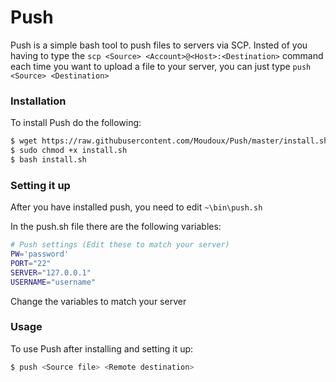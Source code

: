 # Push
Push is a simple bash tool to push files to servers via SCP. Insted of you having to type the `scp <Source> <Account>@<Host>:<Destination>` command each time you want to upload a file to your server, you can just type `push <Source> <Destination>`

### Installation

To install Push do the following:

```sh
$ wget https://raw.githubusercontent.com/Moudoux/Push/master/install.sh
$ sudo chmod +x install.sh
$ bash install.sh
```

### Setting it up

After you have installed push, you need to edit `~\bin\push.sh`

In the push.sh file there are the following variables:

```sh
# Push settings (Edit these to match your server)
PW='password'
PORT="22"
SERVER="127.0.0.1"
USERNAME="username"
```

Change the variables to match your server

### Usage

To use Push after installing and setting it up:

```sh
$ push <Source file> <Remote destination>
```
